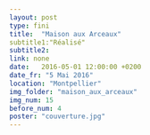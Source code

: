 ```yaml
---
layout: post
type: fini
title:  "Maison aux Arceaux"
subtitle1:"Réalisé"
subtitle2:
link: none
date:   2016-05-01 12:00:00 +0200
date_fr: "5 Mai 2016"
location: "Montpellier"
img_folder: "maison_aux_arceaux"
img_num: 15
before_num: 4
poster: "couverture.jpg"
---
```

